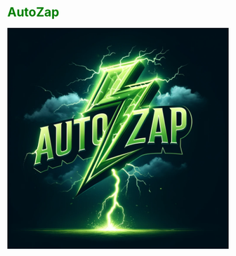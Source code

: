 <h1 style="color:green;"> AutoZap </h1>
<div align='center'>
  <img src="static/images/AutoZap.webp" width=600 >
</div>